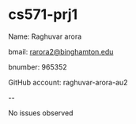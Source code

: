 # cs571-prj1

Name: Raghuvar arora

bmail: rarora2@binghamton.edu

bnumber: 965352

GitHub account: raghuvar-arora-au2


--

No issues observed
